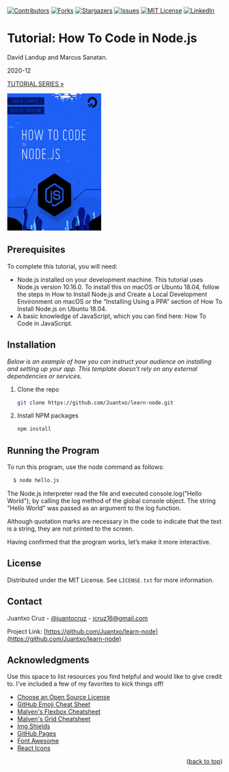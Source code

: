 <div id="top"></div>

<!-- PROJECT SHIELDS -->
<!--
*** I'm using markdown "reference style" links for readability.
*** Reference links are enclosed in brackets [ ] instead of parentheses ( ).
*** See the bottom of this document for the declaration of the reference variables
*** for contributors-url, forks-url, etc. This is an optional, concise syntax you may use.
*** https://www.markdownguide.org/basic-syntax/#reference-style-links
-->
[![Contributors][contributors-shield]][contributors-url]
[![Forks][forks-shield]][forks-url]
[![Stargazers][stars-shield]][stars-url]
[![Issues][issues-shield]][issues-url]
[![MIT License][license-shield]][license-url]
[![LinkedIn][linkedin-shield]][linkedin-url]



# Tutorial: How To Code in Node.js
<p align="left">David Landup and Marcus Sanatan.</p>
<p align="left>"DigitalOcean, New York City, New York, USA.</p>
<p align="left">2020-12</p>

[TUTORIAL SERIES »](https://www.digitalocean.com/community/tutorial_series/how-to-code-in-node-js)
<div align="left">
  <a href="https://github.com/Juantxo/learn-node">
    <img src="how-to-code.png" alt="Logo" width="220" height="320">
  </a>
  </div>


## Prerequisites
To complete this tutorial, you will need:

*  Node.js installed on your development machine. This tutorial uses Node.js version 10.16.0. To install this on macOS or Ubuntu 18.04, follow the steps in How to Install Node.js and Create a Local Development Environment on macOS or the “Installing Using a PPA” section of How To Install Node.js on Ubuntu 18.04.
*  A basic knowledge of JavaScript, which you can find here: How To Code in JavaScript.

## Installation

_Below is an example of how you can instruct your audience on installing and setting up your app. This template doesn't rely on any external dependencies or services._

1. Clone the repo
   ```sh
   git clone https://github.com/Juantxo/learn-node.git
   ```
2. Install NPM packages
   ```sh
   npm install
   ```

## Running the Program
To run this program, use the node command as follows:
 ```sh
   $ node hello.js
   ```
The Node.js interpreter read the file and executed console.log("Hello World"); by calling the log method of the global console object. The string "Hello World" was passed as an argument to the log function.

Although quotation marks are necessary in the code to indicate that the text is a string, they are not printed to the screen.

Having confirmed that the program works, let’s make it more interactive.


<!-- LICENSE -->
## License

Distributed under the MIT License. See `LICENSE.txt` for more information.


<!-- CONTACT -->
## Contact

Juantxo Cruz - [@juantocruz](https://twitter.com/juantxocruz) - jcruz16@gmail.com

Project Link: [https://github.com/Juantxo/learn-node](https://github.com/Juantxo/learn-node)



<!-- ACKNOWLEDGMENTS -->
## Acknowledgments

Use this space to list resources you find helpful and would like to give credit to. I've included a few of my favorites to kick things off!

* [Choose an Open Source License](https://choosealicense.com)
* [GitHub Emoji Cheat Sheet](https://www.webpagefx.com/tools/emoji-cheat-sheet)
* [Malven's Flexbox Cheatsheet](https://flexbox.malven.co/)
* [Malven's Grid Cheatsheet](https://grid.malven.co/)
* [Img Shields](https://shields.io)
* [GitHub Pages](https://pages.github.com)
* [Font Awesome](https://fontawesome.com)
* [React Icons](https://react-icons.github.io/react-icons/search)

<p align="right">(<a href="#top">back to top</a>)</p>

<!-- MARKDOWN LINKS & IMAGES -->
<!-- https://www.markdownguide.org/basic-syntax/#reference-style-links -->
[contributors-shield]: https://img.shields.io/github/contributors/Juantxo/learn-node.svg?style=for-the-badge
[contributors-url]: https://github.com/Juantxo/learn-node/graphs/contributors
[forks-shield]: https://img.shields.io/github/forks/Juantxo/learn-node.svg?style=for-the-badge
[forks-url]: https://github.com/Juantxo/learn-node/network/members
[stars-shield]: https://img.shields.io/github/stars/Juantxo/learn-node.svg?style=for-the-badge
[stars-url]: https://github.com/Juantxo/learn-node/stargazers
[issues-shield]: https://img.shields.io/github/issues/Juantxo/learn-node.svg?style=for-the-badge
[issues-url]: https://github.com/Juantxo/learn-node/issues
[license-shield]: https://img.shields.io/github/license/Juantxo/learn-node.svg?style=for-the-badge
[license-url]: https://github.com/Juantxo/learn-node/blob/master/LICENSE
[linkedin-shield]: https://img.shields.io/badge/-LinkedIn-black.svg?style=for-the-badge&logo=linkedin&colorB=555
[linkedin-url]: https://linkedin.com/in/juantxocruz
[product-screenshot]: images/screenshot.png
